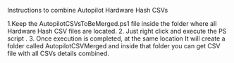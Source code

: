 Instructions to combine Autopilot Hardware Hash CSVs

1.Keep the AutopilotCSVsToBeMerged.ps1 file inside the folder where all Hardware Hash CSV files are located.
2. Just right click and execute the PS script .
3. Once execution is completed, at the same location It will create a folder called AutopilotCSVMerged and inside that folder you can get CSV file with all CSVs details combined.
